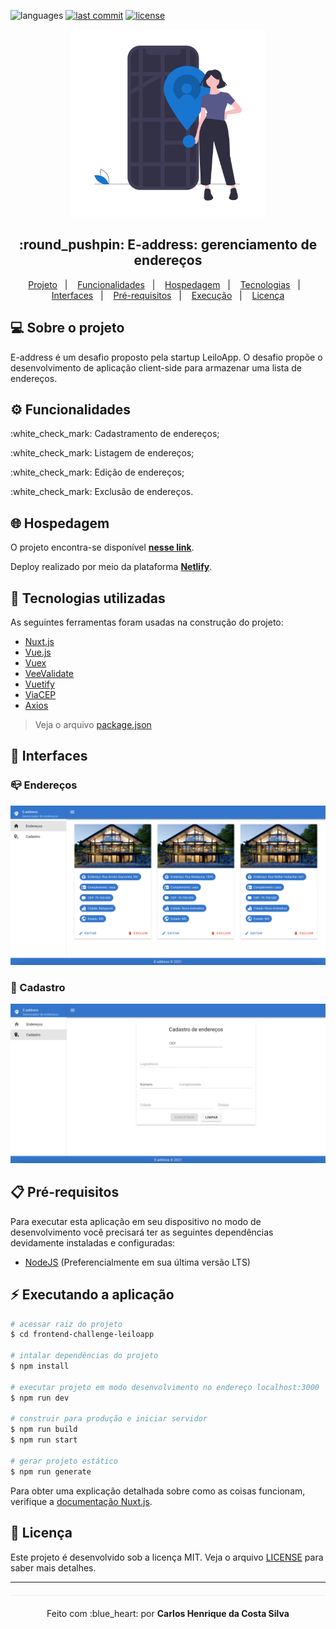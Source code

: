 ![languages](https://img.shields.io/github/languages/count/caarloshenrique/frontend-challenge-leiloapp?color=%2304D361)
[![last commit](https://img.shields.io/github/last-commit/caarloshenrique/frontend-challenge-leiloapp/master)](https://github.com/caarloshenrique/frontend-challenge-leiloapp/commits/master)
[![license](https://img.shields.io/github/license/caarloshenrique/frontend-challenge-leiloapp)](/LICENSE)

<p align="center">
 <img height="300" alt="E-address" src="/assets/img/address.png">
</p>

<h2 align="center">:round_pushpin: E-address: gerenciamento de endereços</h2>

<p align="center">
 <a href="#computer-sobre-o-projeto">Projeto</a>&nbsp;&nbsp;&nbsp;|&nbsp;&nbsp;&nbsp;
  <a href="#gear-funcionalidades">Funcionalidades</a>&nbsp;&nbsp;&nbsp;|&nbsp;&nbsp;&nbsp;
  <a href="#globe_with_meridians-hospedagem">Hospedagem</a>&nbsp;&nbsp;&nbsp;|&nbsp;&nbsp;&nbsp;
  <a href="#rocket-tecnologias-utilizadas">Tecnologias</a>&nbsp;&nbsp;&nbsp;|&nbsp;&nbsp;&nbsp;
  <a href="#art-interfaces">Interfaces</a>&nbsp;&nbsp;&nbsp;|&nbsp;&nbsp;&nbsp;
  <a href="#clipboard-pré-requisitos">Pré-requisitos</a>&nbsp;&nbsp;&nbsp;|&nbsp;&nbsp;&nbsp;
  <a href="#zap-executando-a-aplicação">Execução</a>&nbsp;&nbsp;&nbsp;|&nbsp;&nbsp;&nbsp;
  <a href="#page_facing_up-licença">Licença</a>
</p>

## :computer: Sobre o projeto
E-address é um desafio proposto pela startup LeiloApp. O desafio propõe o desenvolvimento de aplicação client-side para armazenar uma lista de endereços.

## :gear: Funcionalidades
<p>:white_check_mark: Cadastramento de endereços;</p>
<p>:white_check_mark: Listagem de endereços;</p>
<p>:white_check_mark: Edição de endereços;</p>
<p>:white_check_mark: Exclusão de endereços.</p>

## :globe_with_meridians: Hospedagem
O projeto encontra-se disponível **[nesse link](https://e-address.netlify.app/)**.

Deploy realizado por meio da plataforma **[Netlify](https://www.netlify.com/)**.

## :rocket: Tecnologias utilizadas
As seguintes ferramentas foram usadas na construção do projeto:
- [Nuxt.js](https://nuxtjs.org/)
- [Vue.js](https://vuejs.org/)
- [Vuex](https://vuex.vuejs.org/)
- [VeeValidate](https://vee-validate.logaretm.com/v3)
- [Vuetify](https://vuetifyjs.com/en/)
- [ViaCEP](https://viacep.com.br/)
- [Axios](https://github.com/axios/axios)

> Veja o arquivo [package.json](https://github.com/caarloshenrique/frontend-challenge-leiloapp/blob/master/package.json
)

## :art: Interfaces

### :mailbox_closed: Endereços
<p align="center">
 <img alt="Endereços" src="/assets/img/index.png">
</p>

### :pushpin: Cadastro
<p align="center">
 <img alt="Cadastro" src="/assets/img/address-register.png">
</p>

## :clipboard: Pré-requisitos

Para executar esta aplicação em seu dispositivo no modo de desenvolvimento você precisará ter as seguintes dependências devidamente instaladas e configuradas:

* <a href="https://nodejs.org/en/" target="_blank">NodeJS</a> (Preferencialmente em sua última versão LTS)

## :zap: Executando a aplicação

```bash
# acessar raiz do projeto
$ cd frontend-challenge-leiloapp

# intalar dependências do projeto
$ npm install

# executar projeto em modo desenvolvimento no endereço localhost:3000
$ npm run dev

# construir para produção e iniciar servidor
$ npm run build
$ npm run start

# gerar projeto estático
$ npm run generate
```

Para obter uma explicação detalhada sobre como as coisas funcionam, verifique a [documentação Nuxt.js](https://nuxtjs.org).

## :page_facing_up: Licença 
Este projeto é desenvolvido sob a licença MIT. Veja o arquivo [LICENSE](LICENSE.md) para saber mais detalhes.

---
<p align="center" style="margin-top: 20px; border-top: 1px solid #eee; padding-top: 20px;">Feito com :blue_heart: por <strong> Carlos Henrique da Costa Silva </strong> </p>
